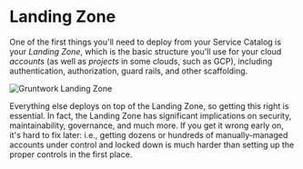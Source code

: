 # Landing Zone

One of the first things you'll need to deploy from your Service Catalog is your *Landing Zone*, which is the basic
structure you'll use for your cloud *accounts* (as well as *projects* in some clouds, such as GCP), including
authentication, authorization, guard rails, and other scaffolding.

![Gruntwork Landing Zone](/img/guides/production-framework/gruntwork-landing-zone.png)

Everything else deploys on top of the Landing Zone, so getting this right is essential. In fact, the Landing Zone has
significant implications on security, maintainability, governance, and much more. If you get it wrong early on, it's
hard to fix later: i.e., getting dozens or hundreds of manually-managed accounts under control and locked down is much
harder than setting up the proper controls in the first place.


<!-- ##DOCS-SOURCER-START
{
  "sourcePlugin": "local-copier",
  "hash": "638abda85660525852f391f9d2e1a759"
}
##DOCS-SOURCER-END -->
